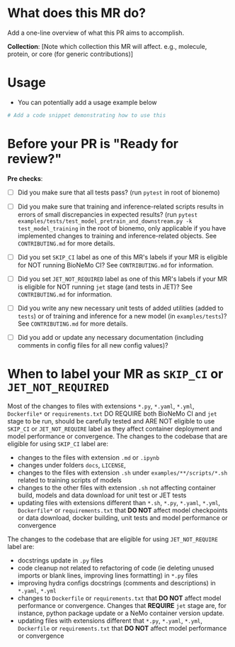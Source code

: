 # What does this MR do?

Add a one-line overview of what this PR aims to accomplish.

**Collection**: [Note which collection this MR will affect. e.g., molecule, protein, or core (for generic contributions)]

# Usage
* You can potentially add a usage example below

```python
# Add a code snippet demonstrating how to use this 
```

# Before your PR is "Ready for review?"
**Pre checks**:
- [ ] Did you make sure that all tests pass? (run `pytest` in root of bionemo)
- [ ] Did you make sure that training and inference-related scripts results in errors of small discrepancies in expected results? (run `pytest examples/tests/test_model_pretrain_and_downstream.py -k test_model_training` in the root of bionemo, only applicable if you have implemented changes to training and inference-related objects. See `CONTRIBUTING.md` for more details.
- [ ] Did you set `SKIP_CI` label as one of this MR's labels if your MR is eligible for NOT running BioNeMo CI? See `CONTRIBUTING.md` for information.
- [ ] Did you set `JET_NOT_REQUIRED` label as one of this MR's labels if your MR is eligible for NOT running `jet` stage (and tests in JET)? See `CONTRIBUTING.md` for information.
- [ ] Did you write any new necessary unit tests of added utilities (added to `tests`) or of training and inference for a new model (in `examples/tests`)? See `CONTRIBUTING.md` for more details.
- [ ] Did you add or update any necessary documentation (including comments in config files for all new config values)?
  

# When to label your MR as `SKIP_CI` or `JET_NOT_REQUIRED`
Most of the changes to files with extensions `*.py`, `*.yaml`, `*.yml`,  `Dockerfile*` or `requirements.txt` DO REQUIRE both BioNeMo CI and `jet` stage to be run, should be carefully tested and ARE NOT eligible to use `SKIP_CI` or `JET_NOT_REQUIRE` label as they affect container deployment and model performance or convergence. 
The changes to the codebase that are eligible for using `SKIP_CI` label are:
* changes to the files with extension `.md` or `.ipynb`
* changes under folders `docs`, `LICENSE`, 
* changes to the files with extension `.sh` under `examples/**/scripts/*.sh` related to training scripts of models
* changes to the other files with extension `.sh` not affecting container build, models and data download for unit test or JET tests
* updating files with extensions different than `*.sh`, `*.py`, `*.yaml`, `*.yml`,  `Dockerfile*` or `requirements.txt` that **DO NOT** affect model checkpoints or data download, docker building, unit tests and model performance or convergence

The changes to the codebase that are eligible for using `JET_NOT_REQUIRE` label are:
* docstrings update in `.py` files
* code cleanup not related to refactoring of code (ie deleting unused imports or blank lines, improving lines formatting) in `*.py` files
* improving hydra configs docstrings (comments and descriptions) in  `*.yaml`, `*.yml`
* changes to `Dockerfile` or `requirements.txt` that **DO NOT** affect model performance or convergence. Changes that **REQUIRE** `jet` stage are, for instance, python package update or a NeMo container version update.
* updating files with extensions different that `*.py`, `*.yaml`, `*.yml`,  `Dockerfile` or `requirements.txt` that **DO NOT** affect model performance or convergence


